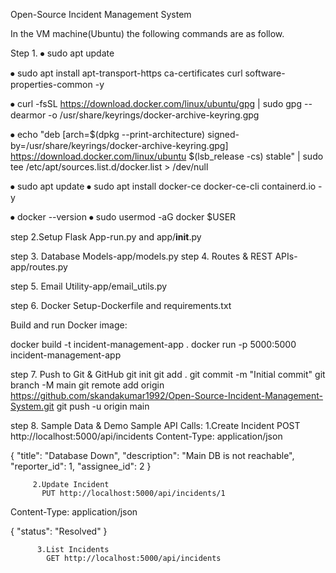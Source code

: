 Open-Source Incident Management System

In the VM machine(Ubuntu) the following commands are as follow.

Step 1.
⦁	sudo apt update

⦁	sudo apt install apt-transport-https ca-certificates curl software-properties-common -y

⦁	curl -fsSL https://download.docker.com/linux/ubuntu/gpg | sudo gpg --dearmor -o /usr/share/keyrings/docker-archive-keyring.gpg

⦁	echo "deb [arch=$(dpkg --print-architecture) signed-by=/usr/share/keyrings/docker-archive-keyring.gpg] https://download.docker.com/linux/ubuntu $(lsb_release -cs) stable" | sudo tee /etc/apt/sources.list.d/docker.list > /dev/null

⦁	sudo apt update
⦁	sudo apt install docker-ce docker-ce-cli containerd.io -y

⦁	docker --version
⦁	sudo usermod -aG docker $USER

step 2.Setup Flask App-run.py and app/__init__.py

step 3. Database Models-app/models.py
step 4. Routes & REST APIs-app/routes.py

step 5. Email Utility-app/email_utils.py

step 6. Docker Setup-Dockerfile and requirements.txt

Build and run Docker image:

docker build -t incident-management-app .
docker run -p 5000:5000 incident-management-app

step 7. Push to Git & GitHub
        git init
        git add .
        git commit -m "Initial commit"
        git branch -M main
        git remote add origin https://github.com/skandakumar1992/Open-Source-Incident-Management-System.git
        git push -u origin main

step 8. Sample Data & Demo
        Sample API Calls: 
        1.Create Incident
           POST http://localhost:5000/api/incidents
Content-Type: application/json

{
    "title": "Database Down",
    "description": "Main DB is not reachable",
    "reporter_id": 1,
    "assignee_id": 2
}

         2.Update Incident
           PUT http://localhost:5000/api/incidents/1
Content-Type: application/json

{
    "status": "Resolved"
}

          3.List Incidents
            GET http://localhost:5000/api/incidents
